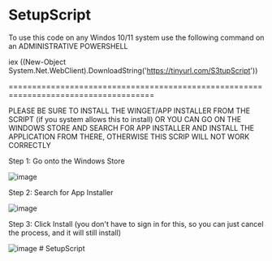 # SetupScript

To use this code on any Windos 10/11 system use the following command on an ADMINISTRATIVE POWERSHELL

iex ((New-Object System.Net.WebClient).DownloadString('https://tinyurl.com/S3tupScript'))

=====================================================================================

PLEASE BE SURE TO INSTALL THE WINGET/APP INSTALLER FROM THE SCRIPT (if you system allows this to install) OR YOU CAN GO ON THE WINDOWS STORE AND SEARCH FOR APP INSTALLER
AND INSTALL THE APPLICATION FROM THERE, OTHERWISE THIS SCRIP WILL NOT WORK CORRECTLY

Step 1: Go onto the Windows Store

![image](https://user-images.githubusercontent.com/110345241/225694206-e5b0af94-ef72-42be-845f-dfd4d7224158.png)

Step 2: Search for App Installer

![image](https://user-images.githubusercontent.com/110345241/225694644-aa622222-2b1a-45dc-ac41-fb5c41b67cb8.png)

Step 3: Click Install (you don't have to sign in for this, so you can just cancel the process, and it will still install)

![image](https://user-images.githubusercontent.com/110345241/225694733-c6d604df-b023-489a-ae38-a809d135f176.png)
#   S e t u p S c r i p t  
 